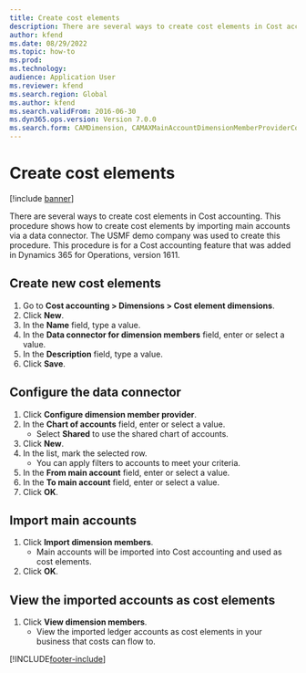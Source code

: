 ```yaml
---
title: Create cost elements
description: There are several ways to create cost elements in Cost accounting.
author: kfend
ms.date: 08/29/2022
ms.topic: how-to
ms.prod: 
ms.technology: 
audience: Application User
ms.reviewer: kfend
ms.search.region: Global
ms.author: kfend
ms.search.validFrom: 2016-06-30
ms.dyn365.ops.version: Version 7.0.0
ms.search.form: CAMDimension, CAMAXMainAccountDimensionMemberProviderConfiguration, CAMDimensionMember
---
```

# Create cost elements 

[!include [banner](../../includes/banner.md)]

There are several ways to create cost elements in Cost accounting. This procedure shows how to create cost elements by importing main accounts via a data connector. The USMF demo company was used to create this procedure. This procedure is for a Cost accounting feature that was added in Dynamics 365 for Operations, version 1611.


## Create new cost elements
1. Go to **Cost accounting > Dimensions > Cost element dimensions**.
2. Click **New**.
3. In the **Name** field, type a value.
4. In the **Data connector for dimension members** field, enter or select a value.
5. In the **Description** field, type a value.
6. Click **Save**.

## Configure the data connector
1. Click **Configure dimension member provider**.
2. In the **Chart of accounts** field, enter or select a value.
    * Select **Shared** to use the shared chart of accounts.  
3. Click **New**.
4. In the list, mark the selected row.
    * You can apply filters to accounts to meet your criteria.  
5. In the **From main account** field, enter or select a value.
6. In the **To main account** field, enter or select a value.
7. Click **OK**.

## Import main accounts
1. Click **Import dimension members**.
    * Main accounts will be imported into Cost accounting and used as cost elements.  
2. Click **OK**.

## View the imported accounts as cost elements
1. Click **View dimension members**.
    * View the imported ledger accounts as cost elements in your business that costs can flow to.  



[!INCLUDE[footer-include](../../../includes/footer-banner.md)]
